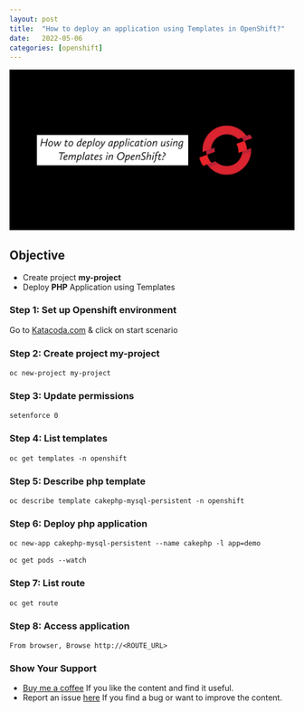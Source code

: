 ```yaml
---
layout: post
title:  "How to deploy an application using Templates in OpenShift?"
date:   2022-05-06
categories: [openshift]
---
```


![How to deploy an application using Templates in OpenShift?](https://raw.githubusercontent.com/sagar-jadhav/sagar-jadhav.github.io/master/static/img/_posts/openshift/8.png)

## Objective
- Create project **my-project**
- Deploy **PHP** Application using Templates

### Step 1: Set up Openshift environment
Go to [Katacoda.com](https://katacoda.com/openshift/courses/playgrounds/openshift39) & click on start scenario

### Step 2: Create project my-project
```
oc new-project my-project
```

### Step 3: Update permissions
```
setenforce 0
```

### Step 4: List templates
```
oc get templates -n openshift
```

### Step 5: Describe php template
```
oc describe template cakephp-mysql-persistent -n openshift
```

### Step 6: Deploy php application
```
oc new-app cakephp-mysql-persistent --name cakephp -l app=demo
```
```
oc get pods --watch
```

### Step 7: List route
```
oc get route
```

### Step 8: Access application
```
From browser, Browse http://<ROUTE_URL>
```

### Show Your Support

- [Buy me a coffee](https://www.buymeacoffee.com/sagarjadhv23) If you like the content and find it useful.
- Report an issue [here](https://github.com/developersthought/roadmap/issues/new) If you find a bug or want to improve the content.